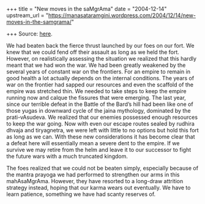 +++
title = "New moves in the saMgrAma"
date = "2004-12-14"
upstream_url = "https://manasataramgini.wordpress.com/2004/12/14/new-moves-in-the-samgrama/"

+++
Source: [here](https://manasataramgini.wordpress.com/2004/12/14/new-moves-in-the-samgrama/).

We had beaten back the fierce thrust launched by our foes on our fort. We knew that we could fend off their assault as long as we held the fort. However, on realistically assessing the situation we realized that this hardly meant that we had won the war. We had been greatly weakened by the several years of constant war on the frontiers. For an empire to remain in good health a lot actually depends on the internal conditions. The years of war on the frontier had sapped our resources and even the scaffold of the empire was stretched thin. We needed to take steps to keep the empire running now and calque the fissures that were emerging. The last year, since our terrible defeat in the Battle of the Bard’s hill had been like one of those yugas in downward cycle of the jaina mythology, dominated by the prati-vAsudeva. We realized that our enemies possessed enough resources to keep the war going. Now with even our escape routes sealed by rudhira dhvaja and tiryagnetra, we were left with little to no options but hold this fort as long as we can. With these new considerations it has become clear that a defeat here will essentially mean a severe dent to the empire. If we survive we may retire from the helm and leave it to our successor to fight the future wars with a much truncated kingdom.

The foes realized that we could not be beaten simply, especially because of the mantra prayoga we had performed to strengthen our arms in this mahAsaMgrAma. However, they have resorted to a long-draw attrition strategy instead, hoping that our karma wears out eventually. We have to learn patience, something we have had scanty reserves of.  

